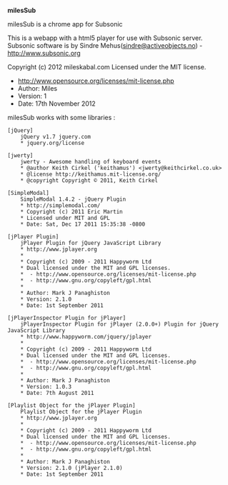 **milesSub**

milesSub is a chrome app for Subsonic

This is a webapp with a html5 player for use with Subsonic server.  
Subsonic software is by Sindre Mehus(sindre@activeobjects.no) - http://www.subsonic.org

Copyright (c) 2012 mileskabal.com
Licensed under the MIT license.
* http://www.opensource.org/licenses/mit-license.php
* Author: Miles
* Version: 1
* Date: 17th November 2012

milesSub works with some libraries :

	[jQuery]
		jQuery v1.7 jquery.com
		* jquery.org/license

	[jwerty]
		jwerty - Awesome handling of keyboard events
		* @author Keith Cirkel ('keithamus') <jwerty@keithcirkel.co.uk>
		* @license http://keithamus.mit-license.org/
		* @copyright Copyright © 2011, Keith Cirkel
	
	[SimpleModal]
		SimpleModal 1.4.2 - jQuery Plugin
		* http://simplemodal.com/
		* Copyright (c) 2011 Eric Martin
		* Licensed under MIT and GPL
		* Date: Sat, Dec 17 2011 15:35:38 -0800
	
	[jPlayer Plugin]
		jPlayer Plugin for jQuery JavaScript Library
		* http://www.jplayer.org
		*
		* Copyright (c) 2009 - 2011 Happyworm Ltd
		* Dual licensed under the MIT and GPL licenses.
		*  - http://www.opensource.org/licenses/mit-license.php
		*  - http://www.gnu.org/copyleft/gpl.html
		*
		* Author: Mark J Panaghiston
		* Version: 2.1.0
		* Date: 1st September 2011

	[jPlayerInspector Plugin for jPlayer]
		jPlayerInspector Plugin for jPlayer (2.0.0+) Plugin for jQuery JavaScript Library
		* http://www.happyworm.com/jquery/jplayer
		*
		* Copyright (c) 2009 - 2011 Happyworm Ltd
		* Dual licensed under the MIT and GPL licenses.
		*  - http://www.opensource.org/licenses/mit-license.php
		*  - http://www.gnu.org/copyleft/gpl.html
		*
		* Author: Mark J Panaghiston
		* Version: 1.0.3
		* Date: 7th August 2011

	[Playlist Object for the jPlayer Plugin]
		Playlist Object for the jPlayer Plugin
		* http://www.jplayer.org
		*
		* Copyright (c) 2009 - 2011 Happyworm Ltd
		* Dual licensed under the MIT and GPL licenses.
		*  - http://www.opensource.org/licenses/mit-license.php
		*  - http://www.gnu.org/copyleft/gpl.html
		*
		* Author: Mark J Panaghiston
		* Version: 2.1.0 (jPlayer 2.1.0)
		* Date: 1st September 2011

